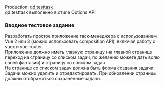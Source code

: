 Production:    [qd.testtask](https://testtask_qd.dsa25.ru)    
qd.testtask выполенно в стиле Options API

### Вводное тестовое задание

Разработать простое приложение таск-менеджера с использованием Vue 2 или 3 (можно использовать composition API), включая работу с vuex и vue-router.   
Приложение должно иметь главную страницу (на главной странице переход на страницу со списком задач, по желанию можете дать волю своей фантазии) и страницу со списком задач    
На странице со списком задач должна быть форма создания задачи.    
Задачи можно удалить и отредактировать. При обновлении страницы должны отображаться сохранённые задачи.


